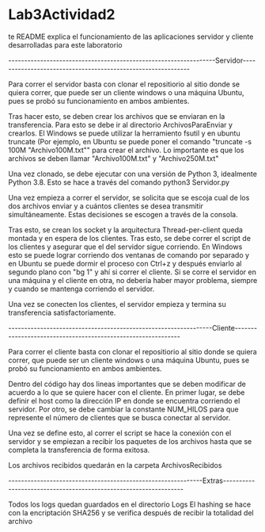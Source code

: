 # Lab3Actividad2

te README explica el funcionamiento de las aplicaciones servidor y cliente desarrolladas para este laboratorio

-----------------------------------------------------------------Servidor-------------------------------------------------------------

Para correr el servidor basta con clonar el repositiorio al sitio donde se quiera correr, que puede ser un cliente windows o una máquina Ubuntu, pues se probó su funcionamiento en ambos ambientes.

Tras hacer esto, se deben crear los archivos que se enviaran en la transferencia. Para esto se debe ir al directorio ArchivosParaEnviar y crearlos. El Windows se puede utilizar la herramiento fsutil y en ubuntu truncate (Por ejemplo, en Ubuntu se puede poner el comando "truncate -s 100M "Archivo100M.txt"" para crear el archivo. Lo importante es que los archivos se deben llamar "Archivo100M.txt" y "Archivo250M.txt"

Una vez clonado, se debe ejecutar con una versión de Python 3, idealmente Python 3.8. Esto se hace a través del comando python3 Servidor.py

Una vez empieza a correr el servidor, se solicita que se escoja cual de los dos archivos enviar y a cuántos clientes se desea transmitir simultáneamente. Estas decisiones se escogen a través de la consola.

Tras esto, se crean los socket y la arquitectura Thread-per-client queda montada y en espera de los clientes. Tras esto, se debe correr el script de los clientes y asegurar que el del servidor sigue corriendo. En Windows esto se puede lograr corriendo dos ventanas de comando por separado y en Ubuntu se puede dormir el proceso con Ctrl+z y después enviarlo al segundo plano con "bg 1" y ahí si correr el cliente. Si se corre el servidor en una máquina y el cliente en otra, no debería haber mayor problema, siempre y cuando se mantenga corriendo el servidor.

Una vez se conecten los clientes, el servidor empieza y termina su transferencia satisfactoriamente.

----------------------------------------------------------------Cliente-------------------------------------------------------------

Para correr el cliente basta con clonar el repositiorio al sitio donde se quiera correr, que puede ser un cliente windows o una máquina Ubuntu, pues se probó su funcionamiento en ambos ambientes.

Dentro del código hay dos lineas importantes que se deben modificar de acuerdo a lo que se quiere hacer con el cliente. En primer lugar, se debe definir el host como la dirección IP en donde se encuentra corriendo el servidor. Por otro, se debe cambiar la constante NUM_HILOS para que represente el número de clientes que se busca conectar al servidor.

Una vez se define esto, al correr el script se hace la conexión con el servidor y se empiezan a recibir los paquetes de los archivos hasta que se completa la transferencia de forma exitosa.

Los archivos recibidos quedarán en la carpeta ArchivosRecibidos

-------------------------------------------------------------Extras-----------------------------------------------------------------

Todos los logs quedan guardados en el directorio Logs El hashing se hace con la encriptación SHA256 y se verifica después de recibir la totalidad del archivo
